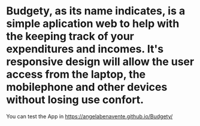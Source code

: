# Budgety, as its name indicates, is a simple aplication web to help with the keeping track of your expenditures and incomes. It's responsive design will allow the user access from the laptop, the mobilephone and other devices without losing use confort.
You can test the App in https://angelabenavente.github.io/Budgety/
